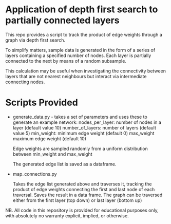 # Application of depth first search to partially connected layers

This repo provides a script to track the product of edge weights through a graph via depth first search.

To simplify matters, sample data is generated in the form of a series of layers containing a specified number of nodes. Each layer is partially connected to the next by means of a random subsample. 

This calculation may be useful when investigating the connectivity between layers that are not nearest neighbours but interact via intermediate connecting nodes.

# Scripts Provided

- generate_data.py - takes a set of parameters and uses these to generate an example network:
    nodes_per_layer: number of nodes in a layer (default value 10)
    number_of_layers: number of layers (default value 5)
    min_weight: minimum edge weight (default 0)
    max_weight maximum edge weight (default 10)

    Edge weights are sampled randomly from a uniform distribution between min_weight and max_weight

    The generated edge list is saved as a dataframe.

- map_connections.py

    Takes the edge list generated above and traverses it, tracking the product of edge weights connecting the first and last node of each traversal. Saves the result in a data frame.
    The graph can be traversed either from the first layer (top down) or last layer (bottom up)

NB. All code in this repository is provided for educational purposes only, with absolutely no warranty explicit, implied, or otherwise.
